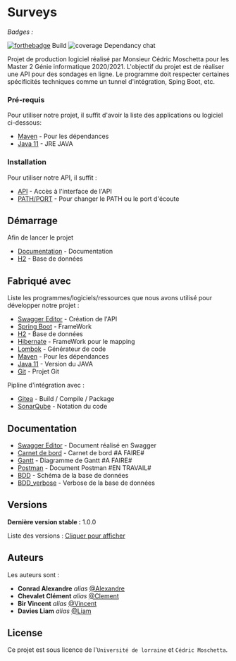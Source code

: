 # Surveys

_Badges :_

[![forthebadge](https://gitlab.cedricmtta.com/Alexandre/surveys/badges/master/pipeline.svg)](https://gitlab.cedricmtta.com/Alexandre/surveys/-/commits/master)
Build
![coverage](https://gitlab.cedricmtta.com/Alexandre/surveys/badges/master/coverage.svg?job=coverage)
Dependancy
chat

Projet de production logiciel réalisé par Monsieur Cédric Moschetta pour les Master 2 Génie informatique 2020/2021.
L'objectif du projet est de réaliser une API pour des sondages en ligne.
Le programme doit respecter certaines spécificités techniques comme un tunnel d'intégration, Sping Boot, etc.


### Pré-requis

Pour utiliser notre projet, il suffit d'avoir la liste des applications ou logiciel ci-dessous:

- [Maven](https://maven.apache.org/) - Pour les dépendances
- [Java 11](https://www.oracle.com/java/technologies/javase-jdk11-downloads.html) - JRE JAVA


### Installation

Pour utiliser notre API, il suffit :

* [API](http://localhost:8080/Alex57x/Projet/1.0.0/swagger-ui.html) - Accès à l'interface de l'API
* [PATH/PORT](https://gitlab.cedricmtta.com/Alexandre/surveys/-/blob/master/src/main/resources/application.properties) - Pour changer le PATH ou le port d'écoute


## Démarrage

Afin de lancer le projet

* [Documentation](http://localhost:8080/Alex57x/Projet/1.0.0/swagger-ui.html) - Documentation
* [H2](http://localhost:8080/Alex57x/Projet/1.0.0/h2-console) - Base de données

## Fabriqué avec

Liste les programmes/logiciels/ressources que nous avons utilisé pour développer notre projet :

* [Swagger Editor](https://editor.swagger.io/) - Création de l'API
* [Spring Boot](https://spring.io/projects/spring-boot) - FrameWork
* [H2](https://www.h2database.com/html/main.html) - Base de données
* [Hibernate](https://hibernate.org/) - FrameWork pour le mapping
* [Lombok](https://projectlombok.org/) - Générateur de code
* [Maven](https://maven.apache.org/) - Pour les dépendances
* [Java 11](https://www.oracle.com/java/technologies/javase-jdk11-downloads.html) - Version du JAVA
* [Git](https://gitlab.cedricmtta.com/Alexandre/surveys) - Projet Git

Pipline d'intégration avec :

* [Gitea](https://gitlab.cedricmtta.com/Alexandre/surveys/-/pipelines) - Build / Compile / Package
* [SonarQube](https://sonarqube.cedricmtta.com/dashboard?id=io.swagger%3Aswagger-spring) - Notation du code

## Documentation

* [Swagger Editor](https://gitlab.cedricmtta.com/Alexandre/surveys/-/blob/alexandre_conrad/docs/swagger.txt) - Document réalisé en Swagger
* [Carnet de bord](https://gitlab.cedricmtta.com/Alexandre/surveys/) - Carnet de bord  #A FAIRE#
* [Gantt](https://gitlab.cedricmtta.com/Alexandre/surveys/) - Diagramme de Gantt  #A FAIRE#
* [Postman](https://gitlab.cedricmtta.com/Alexandre/surveys/-/blob/master/docs/Projet%20M2%20GI.postman_collection.json) - Document Postman  #EN TRAVAIL#
* [BDD](https://gitlab.cedricmtta.com/Alexandre/surveys/-/blob/master/docs/Sondages.svg) - Schéma de la base de données 
* [BDD_verbose](https://gitlab.cedricmtta.com/Alexandre/surveys/-/blob/master/docs/verbose.md) - Verbose de la base de données

## Versions

**Dernière version stable :** 1.0.0

Liste des versions : [Cliquer pour afficher](https://gitlab.cedricmtta.com/Alexandre/surveys/-/tags)


## Auteurs
Les auteurs sont : 
* **Conrad Alexandre** _alias_ [@Alexandre](https://gitlab.cedricmtta.com/Alexandre)
* **Chevalet Clément** _alias_ [@Clement](https://gitlab.cedricmtta.com/Clement)
* **Bir Vincent** _alias_ [@Vincent](https://gitlab.cedricmtta.com/Vincent)
* **Davies Liam** _alias_ [@Liam](https://gitlab.cedricmtta.com/Liam)

## License

Ce projet est sous licence de l'`Université de lorraine` et `Cédric Moschetta`.

